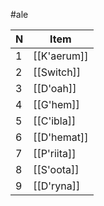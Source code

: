 #ale

| N   | Item        |
| --- | ----------- |
| 1   | [[K'aerum]] |
| 2   | [[Switch]]  |
| 3   | [[D'oah]]   |
| 4   | [[G'hem]]   |
| 5   | [[C'ibla]]  |
| 6   | [[D'hemat]] |
| 7   | [[P'riita]] |
| 8   | [[S'oota]]  |
| 9   | [[D'ryna]]  |

